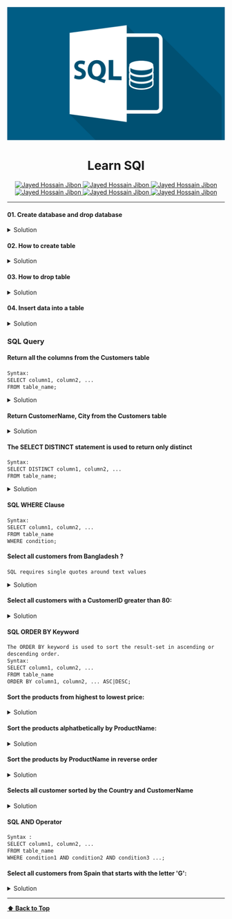 

<img src="image/sql-learning.png" id='header'>
<h1 align="center">Learn SQl</h1>
<div align="center">
<!-- Gmail Account -->
<a href="mailto:jayed.swe@gmail.com">
<img src='https://img.shields.io/badge/Gmail-D14836?style=for-the-badge&logo=gmail&logoColor=white'
alt='Jayed Hossain Jibon'
/>
</a>
<a href="tel:+8801987132107">
<img
src='https://img.shields.io/badge/WhatsApp-25D366?style=for-the-badge&logo=whatsapp&logoColor=white'
alt='Jayed Hossain Jibon'
/>
<a href="#" target="_blank">
<img
src='https://img.shields.io/badge/website-000000?style=for-the-badge&logo=About.me&logoColor=white'
alt='Jayed Hossain Jibon'
/>
</a>
<a href="https://www.facebook.com/jibon969" target="_blank">
<img
src='https://img.shields.io/badge/Facebook-1877F2?style=for-the-badge&logo=facebook&logoColor=white'
alt='Jayed Hossain Jibon'
/>

<a href="https://www.linkedin.com/in/jibon969/" target="_blank">
<img
src='https://img.shields.io/badge/LinkedIn-0077B5?style=for-the-badge&logo=linkedin&logoColor=white'
alt='Jayed Hossain Jibon'
/>
</a>
<a href="https://github.com/jibon969" target="_blank">
<img
src='https://img.shields.io/badge/GitHub-100000?style=for-the-badge&logo=github&logoColor=white'
alt='Jayed Hossain Jibon'
/>
</a>
</div>

<hr/>

#### 01. Create database and drop database 

<details><summary style="cursor:pointer">Solution</summary>

```sql
create database learn_sql;
drop database learn_sql;
```
</details>

#### 02. How to create table

<details><summary style="cursor:pointer">Solution</summary>

```sql
CREATE TABLE Customers (
    CustomerID serial PRIMARY KEY,
    CustomerName VARCHAR ( 100 ) UNIQUE NOT NULL,
    ContactName VARCHAR ( 20 ) NOT NULL,
    Address VARCHAR ( 100 ) NOT NULL,
    City VARCHAR ( 100 ) UNIQUE NOT NULL,
    PostalCode VARCHAR ( 100 ) UNIQUE NOT NULL,
    Country VARCHAR ( 100 ) UNIQUE NOT NULL
);
```
</details>

#### 03. How to drop table 

<details><summary style="cursor:pointer">Solution</summary>

```sql
drop table Customers;
```
</details>

#### 04. Insert data into a table

<details><summary style="cursor:pointer">Solution</summary>

```sql
INSERT INTO Customers (CustomerName, ContactName, Address, City, PostalCode, Country)
VALUES ('Jibon Ahmed', '01987132107', '69/A, Dhaka', 'Dhaka', '1200', 'Bangladesh');

--- Multiple value insert
INSERT INTO Customers (CustomerName, ContactName, Address, City, PostalCode, Country)
VALUES 
('Jibon Ahmed',   '01987132107', '69/A, Dhaka', 'Dhaka', '1200', 'Bangladesh'),
('Jayed Hossain', 'Georg Pipps', 'Geislweg 14', 'Salzburg ', '5020 ', 'Austria');
```
</details>

### SQL Query 

#### Return all the columns from the Customers table
```
Syntax:
SELECT column1, column2, ...
FROM table_name; 
```
<details><summary style="cursor:pointer">Solution</summary>

```sql
select * from customers
```
</details>

#### Return CustomerName, City from the Customers table
<details><summary style="cursor:pointer">Solution</summary>

```sql
select CustomerName, City from customers
```
</details>

#### The SELECT DISTINCT statement is used to return only distinct 
```
Syntax:
SELECT DISTINCT column1, column2, ...
FROM table_name;
```
<details><summary style="cursor:pointer">Solution</summary>

```sql
select count(DISTINCT country) from customers;
```
</details>


#### SQL WHERE Clause
```
Syntax:
SELECT column1, column2, ...
FROM table_name
WHERE condition;
```
</details>

#### Select all customers from Bangladesh ?
```
SQL requires single quotes around text values
```
<details><summary style="cursor:pointer">Solution</summary>

```sql
SELECT * FROM Customers
WHERE Country='Bangladesh';
```
</details>


#### Select all customers with a CustomerID greater than 80:
<details><summary style="cursor:pointer">Solution</summary>

```sql
SELECT * FROM Customers
WHERE CustomerID > 80;
```
</details>


#### SQL ORDER BY Keyword
```
The ORDER BY keyword is used to sort the result-set in ascending or descending order.
Syntax:
SELECT column1, column2, ...
FROM table_name
ORDER BY column1, column2, ... ASC|DESC;
```

#### Sort the products from highest to lowest price:
<details><summary style="cursor:pointer">Solution</summary>

```sql
SELECT * FROM Products
ORDER BY Price DESC;
```
</details>


#### Sort the products alphatbetically by ProductName:
<details><summary style="cursor:pointer">Solution</summary>

```sql
SELECT * FROM Products
ORDER BY ProductName;
```
</details>


#### Sort the products by ProductName in reverse order
<details><summary style="cursor:pointer">Solution</summary>

```sql
SELECT * FROM Products
ORDER BY ProductName DESC;
```
</details>


#### Selects all customer sorted by the Country and CustomerName
<details><summary style="cursor:pointer">Solution</summary>

```sql
SELECT * FROM Customers
ORDER BY Country, CustomerName;
```
</details>

#### SQL AND Operator
```
Syntax :
SELECT column1, column2, ...
FROM table_name
WHERE condition1 AND condition2 AND condition3 ...;
```

#### Select all customers from Spain that starts with the letter 'G':
<details><summary style="cursor:pointer">Solution</summary>

```sql
SELECT * FROM Customers
where Country = 'Spain' and CustomerName LIKE 'G%';
```
</details>


---
**[⬆ Back to Top](#header)**

